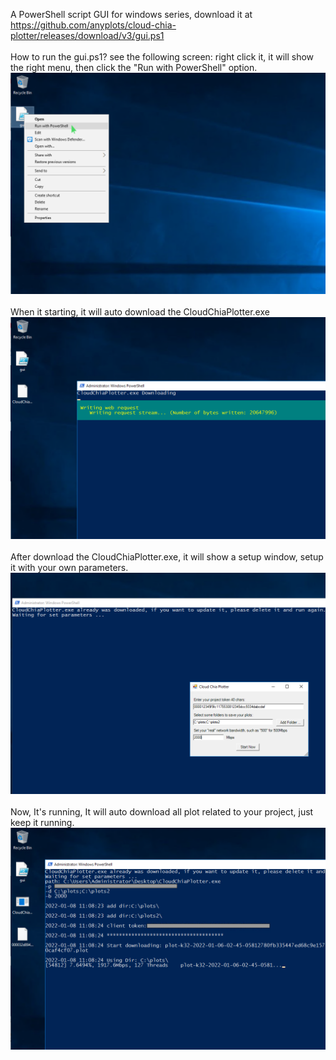 A PowerShell script GUI for windows series, download it at <a href="https://github.com/anyplots/cloud-chia-plotter/releases/download/v3/gui.ps1">https://github.com/anyplots/cloud-chia-plotter/releases/download/v3/gui.ps1</a>
<br/><br/>
How to run the gui.ps1? see the following screen: right click it, it will show the right menu, then click the "Run with PowerShell" option.
<img src="step1.png" />
<br/><br/>
When it starting, it will auto download the CloudChiaPlotter.exe
<img src="step2.png" />
<br/><br/>
After download the CloudChiaPlotter.exe, it will show a setup window, setup it with your own parameters.
<img src="step3.png" />
<br/><br/>
Now, It's running,  It will auto download all plot related to your project, just keep it running.
<img src="step4.png" />
<br/><br/>
